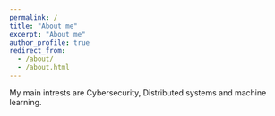 ```yaml
---
permalink: /
title: "About me"
excerpt: "About me"
author_profile: true
redirect_from: 
  - /about/
  - /about.html
---
```


My main intrests are Cybersecurity, Distributed systems and machine learning.